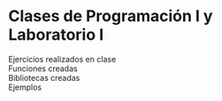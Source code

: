 # Clases de Programación I y Laboratorio I
Ejercicios realizados en clase<br>
Funciones creadas<br>
Bibliotecas creadas<br>
Ejemplos<br>
<meta http-equiv="Content-Type" content="text/html; charset=utf-8"/> 
